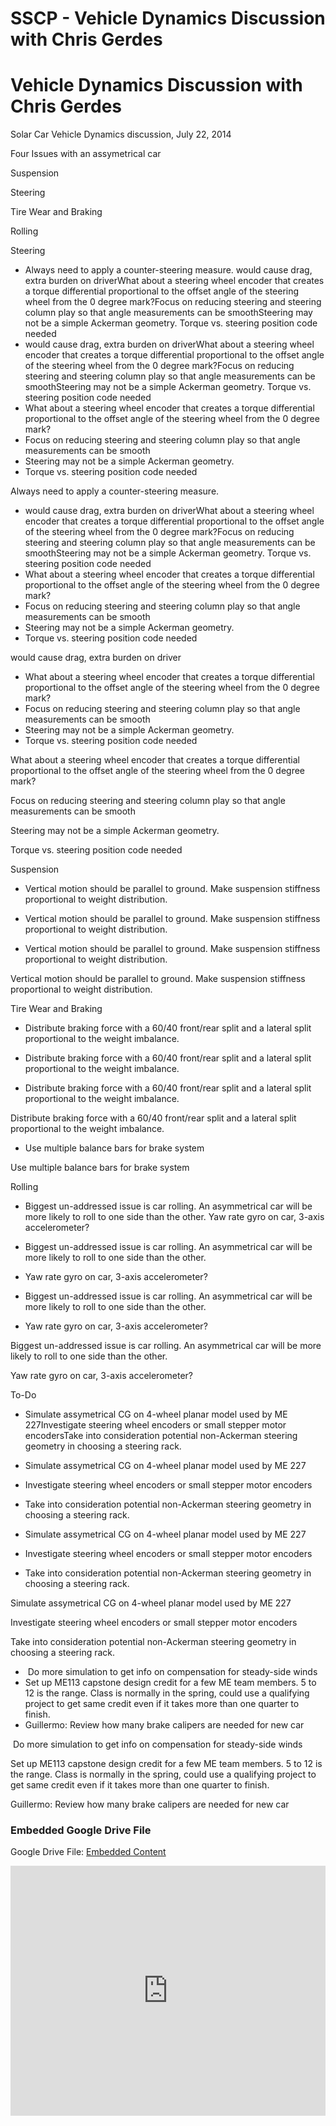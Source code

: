 # SSCP - Vehicle Dynamics Discussion with Chris Gerdes

# Vehicle Dynamics Discussion with Chris Gerdes

Solar Car Vehicle Dynamics discussion, July 22, 2014

Four Issues with an assymetrical car

Suspension

Steering

Tire Wear and Braking

Rolling

Steering

* Always need to apply a counter-steering measure. would cause drag, extra burden on driverWhat about a steering wheel encoder that creates a torque differential proportional to the offset angle of the steering wheel from the 0 degree mark?Focus on reducing steering and steering column play so that angle measurements can be smoothSteering may not be a simple Ackerman geometry. Torque vs. steering position code needed
* would cause drag, extra burden on driverWhat about a steering wheel encoder that creates a torque differential proportional to the offset angle of the steering wheel from the 0 degree mark?Focus on reducing steering and steering column play so that angle measurements can be smoothSteering may not be a simple Ackerman geometry. Torque vs. steering position code needed
* What about a steering wheel encoder that creates a torque differential proportional to the offset angle of the steering wheel from the 0 degree mark?
* Focus on reducing steering and steering column play so that angle measurements can be smooth
* Steering may not be a simple Ackerman geometry. 
* Torque vs. steering position code needed

Always need to apply a counter-steering measure. 

* would cause drag, extra burden on driverWhat about a steering wheel encoder that creates a torque differential proportional to the offset angle of the steering wheel from the 0 degree mark?Focus on reducing steering and steering column play so that angle measurements can be smoothSteering may not be a simple Ackerman geometry. Torque vs. steering position code needed
* What about a steering wheel encoder that creates a torque differential proportional to the offset angle of the steering wheel from the 0 degree mark?
* Focus on reducing steering and steering column play so that angle measurements can be smooth
* Steering may not be a simple Ackerman geometry. 
* Torque vs. steering position code needed

would cause drag, extra burden on driver

* What about a steering wheel encoder that creates a torque differential proportional to the offset angle of the steering wheel from the 0 degree mark?
* Focus on reducing steering and steering column play so that angle measurements can be smooth
* Steering may not be a simple Ackerman geometry. 
* Torque vs. steering position code needed

What about a steering wheel encoder that creates a torque differential proportional to the offset angle of the steering wheel from the 0 degree mark?

Focus on reducing steering and steering column play so that angle measurements can be smooth

Steering may not be a simple Ackerman geometry. 

Torque vs. steering position code needed

Suspension

* Vertical motion should be parallel to ground. Make suspension stiffness proportional to weight distribution. 
* Vertical motion should be parallel to ground. Make suspension stiffness proportional to weight distribution. 

* Vertical motion should be parallel to ground. Make suspension stiffness proportional to weight distribution. 

Vertical motion should be parallel to ground. Make suspension stiffness proportional to weight distribution. 

Tire Wear and Braking

* Distribute braking force with a 60/40 front/rear split and a lateral split proportional to the weight imbalance. 
* Distribute braking force with a 60/40 front/rear split and a lateral split proportional to the weight imbalance. 

* Distribute braking force with a 60/40 front/rear split and a lateral split proportional to the weight imbalance. 

Distribute braking force with a 60/40 front/rear split and a lateral split proportional to the weight imbalance. 

* Use multiple balance bars for brake system 

Use multiple balance bars for brake system 

Rolling

* Biggest un-addressed issue is car rolling. An asymmetrical car will be more likely to roll to one side than the other. Yaw rate gyro on car, 3-axis accelerometer? 
* Biggest un-addressed issue is car rolling. An asymmetrical car will be more likely to roll to one side than the other. 
* Yaw rate gyro on car, 3-axis accelerometer? 

* Biggest un-addressed issue is car rolling. An asymmetrical car will be more likely to roll to one side than the other. 
* Yaw rate gyro on car, 3-axis accelerometer? 

Biggest un-addressed issue is car rolling. An asymmetrical car will be more likely to roll to one side than the other. 

Yaw rate gyro on car, 3-axis accelerometer? 

To-Do

* Simulate assymetrical CG on 4-wheel planar model used by ME 227Investigate steering wheel encoders or small stepper motor encodersTake into consideration potential non-Ackerman steering geometry in choosing a steering rack.
* Simulate assymetrical CG on 4-wheel planar model used by ME 227
* Investigate steering wheel encoders or small stepper motor encoders
* Take into consideration potential non-Ackerman steering geometry in choosing a steering rack.

* Simulate assymetrical CG on 4-wheel planar model used by ME 227
* Investigate steering wheel encoders or small stepper motor encoders
* Take into consideration potential non-Ackerman steering geometry in choosing a steering rack.

Simulate assymetrical CG on 4-wheel planar model used by ME 227

Investigate steering wheel encoders or small stepper motor encoders

Take into consideration potential non-Ackerman steering geometry in choosing a steering rack.

*  Do more simulation to get info on compensation for steady-side winds
* Set up ME113 capstone design credit for a few ME team members. 5 to 12 is the range. Class is normally in the spring, could use a qualifying project to get same credit even if it takes more than one quarter to finish. 
* Guillermo: Review how many brake calipers are needed for new car

 Do more simulation to get info on compensation for steady-side winds

Set up ME113 capstone design credit for a few ME team members. 5 to 12 is the range. Class is normally in the spring, could use a qualifying project to get same credit even if it takes more than one quarter to finish. 

Guillermo: Review how many brake calipers are needed for new car

[](https://drive.google.com/folderview?id=1BYorR5fSkjqLnzZ6hfy9Eg-MPslgIZgW)

### Embedded Google Drive File

Google Drive File: [Embedded Content](https://drive.google.com/embeddedfolderview?id=1BYorR5fSkjqLnzZ6hfy9Eg-MPslgIZgW#list)

<iframe width="100%" height="400" src="https://drive.google.com/embeddedfolderview?id=1BYorR5fSkjqLnzZ6hfy9Eg-MPslgIZgW#list" frameborder="0"></iframe>

